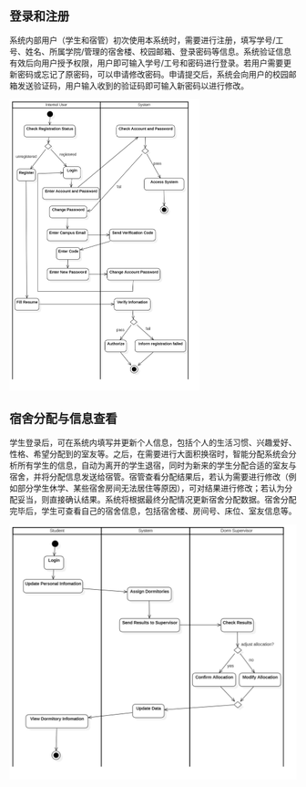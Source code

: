 ## 登录和注册

系统内部用户（学生和宿管）初次使用本系统时，需要进行注册，填写学号/工号、姓名、所属学院/管理的宿舍楼、校园邮箱、登录密码等信息。系统验证信息有效后向用户授予权限，用户即可输入学号/工号和密码进行登录。若用户需要更新密码或忘记了原密码，可以申请修改密码。申请提交后，系统会向用户的校园邮箱发送验证码，用户输入收到的验证码即可输入新密码以进行修改。

<img src="./ActivityDiagram/Register and Login_ActivityDiagram.png" style="zoom:50%;" />

## 宿舍分配与信息查看

学生登录后，可在系统内填写并更新个人信息，包括个人的生活习惯、兴趣爱好、性格、希望分配到的室友等。之后，在需要进行大面积换宿时，智能分配系统会分析所有学生的信息，自动为离开的学生退宿，同时为新来的学生分配合适的室友与宿舍，并将分配信息发送给宿管。宿管查看分配结果后，若认为需要进行修改（例如部分学生休学、某些宿舍房间无法居住等原因），可对结果进行修改；若认为分配妥当，则直接确认结果。系统将根据最终分配情况更新宿舍分配数据。宿舍分配完毕后，学生可查看自己的宿舍信息，包括宿舍楼、房间号、床位、室友信息等。

<img src="./ActivityDiagram/Dorm Allocation and Information_ActivityDiagram.png" style="zoom: 60%;" />







